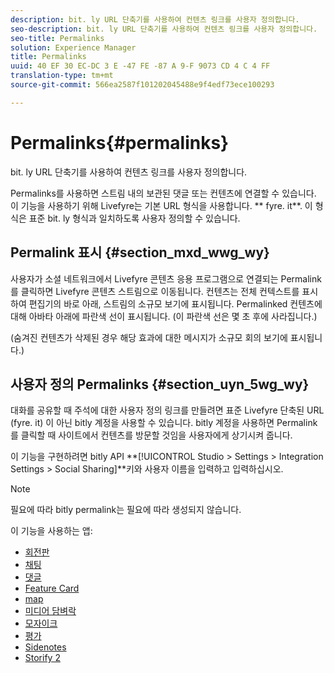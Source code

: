 ```yaml
---
description: bit. ly URL 단축기를 사용하여 컨텐츠 링크를 사용자 정의합니다.
seo-description: bit. ly URL 단축기를 사용하여 컨텐츠 링크를 사용자 정의합니다.
seo-title: Permalinks
solution: Experience Manager
title: Permalinks
uuid: 40 EF 30 EC-DC 3 E -47 FE -87 A 9-F 9073 CD 4 C 4 FF
translation-type: tm+mt
source-git-commit: 566ea2587f101202045488e9f4edf73ece100293

---
```



# Permalinks{#permalinks}

bit. ly URL 단축기를 사용하여 컨텐츠 링크를 사용자 정의합니다.

Permalinks를 사용하면 스트림 내의 보관된 댓글 또는 컨텐츠에 연결할 수 있습니다. 이 기능을 사용하기 위해 Livefyre는 기본 URL 형식을 사용합니다. ** fyre. it**. 이 형식은 표준 bit. ly 형식과 일치하도록 사용자 정의할 수 있습니다.

## Permalink 표시 {#section_mxd_wwg_wy}

사용자가 소셜 네트워크에서 Livefyre 콘텐츠 응용 프로그램으로 연결되는 Permalink를 클릭하면 Livefyre 콘텐츠 스트림으로 이동됩니다. 컨텐츠는 전체 컨텍스트를 표시하여 편집기의 바로 아래, 스트림의 소규모 보기에 표시됩니다. Permalinked 컨텐츠에 대해 아바타 아래에 파란색 선이 표시됩니다. (이 파란색 선은 몇 초 후에 사라집니다.)

(숨겨진 컨텐츠가 삭제된 경우 해당 효과에 대한 메시지가 소규모 회의 보기에 표시됩니다.)

## 사용자 정의 Permalinks {#section_uyn_5wg_wy}

대화를 공유할 때 주석에 대한 사용자 정의 링크를 만들려면 표준 Livefyre 단축된 URL (fyre. it) 이 아닌 bitly 계정을 사용할 수 있습니다. bitly 계정을 사용하면 Permalink를 클릭할 때 사이트에서 컨텐츠를 방문할 것임을 사용자에게 상기시켜 줍니다.

이 기능을 구현하려면 bitly API **[!UICONTROL Studio > Settings > Integration Settings > Social Sharing]**키와 사용자 이름을 입력하고 입력하십시오.

>[!NOTE]
>
>필요에 따라 bitly permalink는 필요에 따라 생성되지 않습니다.

이 기능을 사용하는 앱:

* [회전판](/help/using/c-about-apps/c-carousel-app/c-carousel-app.md#c_carousel_app)
* [채팅](/help/using/c-about-apps/c-chat-app/c-chat-app.md#c_chat_app)
* [댓글](/help/using/c-about-apps/c-comments/c-comments.md)
* [Feature Card](/help/using/c-about-apps/c-feature-card-app/c-feature-card-app.md#c_feature_card_app)
* [map](/help/using/c-about-apps/c-map-app/c-map-app.md#c_map_app)
* [미디어 담벼락](/help/using/c-about-apps/c-media-wall-app/c-media-wall-app.md#c_media_wall_app)
* [모자이크](/help/using/c-about-apps/c-mosaic-app/c-mosaic-app.md#c_mosaic_app)
* [평가](/help/using/c-about-apps/c-reviews-app/c-reviews-app.md#c_reviews_app)
* [Sidenotes](/help/using/c-about-apps/c-sidenotes-app/c-sidenotes-app.md#c_sidenotes_app)
* [Storify 2](/help/using/c-about-apps/c-storify2/c-storify2.md#c_storify2)

